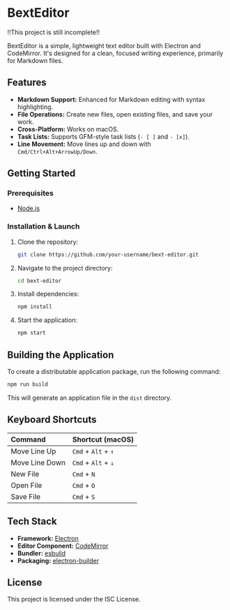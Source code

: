 
# BextEditor

!!This project is still incomplete!!

BextEditor is a simple, lightweight text editor built with Electron and CodeMirror. It's designed for a clean, focused writing experience, primarily for Markdown files.

## Features

*   **Markdown Support:** Enhanced for Markdown editing with syntax highlighting.
*   **File Operations:** Create new files, open existing files, and save your work.
*   **Cross-Platform:** Works on macOS.
*   **Task Lists:** Supports GFM-style task lists (`- [ ]` and `- [x]`).
*   **Line Movement:** Move lines up and down with `Cmd/Ctrl+Alt+ArrowUp/Down`.

## Getting Started

### Prerequisites

*   [Node.js](https://nodejs.org/)

### Installation & Launch

1.  Clone the repository:
    ```bash
    git clone https://github.com/your-username/bext-editor.git
    ```
2.  Navigate to the project directory:
    ```bash
    cd bext-editor
    ```
3.  Install dependencies:
    ```bash
    npm install
    ```
4.  Start the application:
    ```bash
    npm start
    ```

## Building the Application

To create a distributable application package, run the following command:

```bash
npm run build
```

This will generate an application file in the `dist` directory.

## Keyboard Shortcuts

| Command | Shortcut (macOS) |
| :--- | :--- |
| Move Line Up | `Cmd` + `Alt` + `↑` |
| Move Line Down | `Cmd` + `Alt` + `↓` |
| New File | `Cmd` + `N` |
| Open File | `Cmd` + `O` |
| Save File | `Cmd` + `S` |

## Tech Stack

*   **Framework:** [Electron](https://www.electronjs.org/)
*   **Editor Component:** [CodeMirror](https://codemirror.net/)
*   **Bundler:** [esbuild](https://esbuild.github.io/)
*   **Packaging:** [electron-builder](https://www.electron.build/)

## License

This project is licensed under the ISC License.
